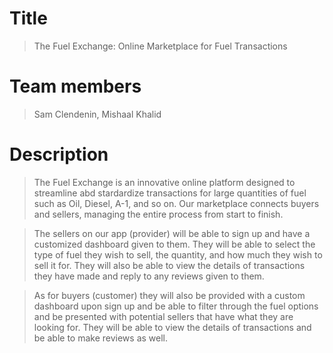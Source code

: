 # Title
> The Fuel Exchange: Online Marketplace for Fuel Transactions
# Team members
> Sam Clendenin, Mishaal Khalid
# Description
> The Fuel Exchange is an innovative online platform designed to streamline abd stardardize transactions for large quantities of fuel such as Oil, Diesel, A-1, and so on. Our marketplace connects buyers and sellers, managing the entire process from start to finish.

> The sellers on our app (provider) will be able to sign up and have a customized dashboard given to them. They will be able to select the type of fuel they wish to sell, the quantity, and how much they wish to sell it for. They will also be able to view the details of transactions they have made and reply to any reviews given to them.

> As for buyers (customer) they will also be provided with a custom dashboard upon sign up and be able to filter through the fuel options and be presented with potential sellers that have what they are looking for. They will be able to view the details of transactions and be able to make reviews as well.
